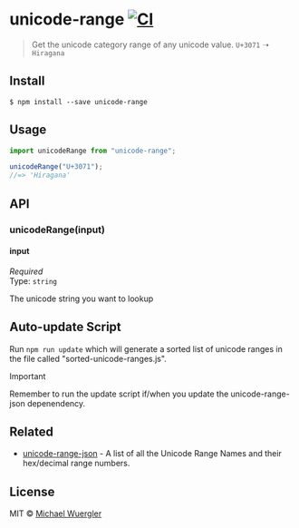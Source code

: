 # unicode-range [![CI](https://github.com/radiovisual/unicode-range/actions/workflows/ci.yml/badge.svg)](https://github.com/radiovisual/unicode-range/actions/workflows/ci.yml)

> Get the unicode category range of any unicode value. `U+3071` ➝ `Hiragana`

## Install

```
$ npm install --save unicode-range
```

## Usage

```js
import unicodeRange from "unicode-range";

unicodeRange("U+3071");
//=> 'Hiragana'
```

## API

### unicodeRange(input)

#### input

_Required_  
Type: `string`

The unicode string you want to lookup

## Auto-update Script

Run `npm run update` which will generate a sorted list of unicode ranges in the file called "sorted-unicode-ranges.js".

> [!IMPORTANT]
> Remember to run the update script if/when you update the unicode-range-json depenendency.

## Related

- [unicode-range-json](https://github.com/radiovisual/unicode-range-json) - A list of all the Unicode Range Names and their hex/decimal range numbers.

## License

MIT © [Michael Wuergler](https://github.com/radiovisual)
